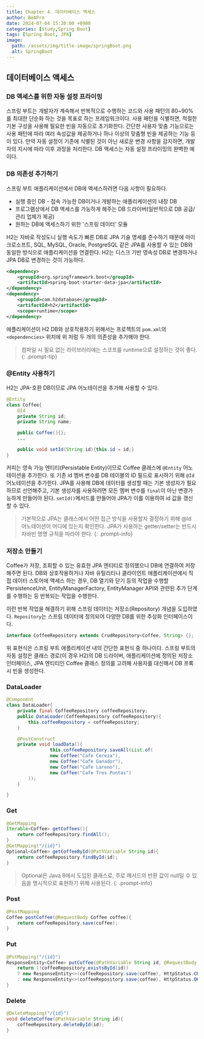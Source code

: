 ```yaml
---
title: Chapter 4. 데이터베이스 액세스
author: BeAPro
date: 2024-07-04 15:20:00 +0900
categories: [Study,Spring Boot]
tags: [Spring Boot, JPA]
image:
  path: /assets/img/title-image/springBoot.png
  alt: SpringBoot
---
```


## **데이터베이스 액세스**

### DB 액세스를 위한 자동 설정 프라이밍
스프링 부트는 개발자가 계속해서 반복적으로 수행하는 코드와 사용 패턴의 80~90%를 최대한 단순화 하는 것을 목표로 하는 프레임워크이다.
사용 패턴을 식별하면, 적절한 기본 구성을 사용해 필요한 빈을 자동으로 초기화한다. 간단한 사용자 맞춤 기능으로는 사용 패턴에 따라 여러 속성값을 제공하거나 하나 이상의 맞춤형 빈을 제공하는 기능 등이 있다. 만약 자동 설정이 기존에 식별된 것이 아닌 새로운 변경 사항을 감지하면, 개발자의 지시에 따라 이후 과정을 처리한다. DB 액세스는 자동 설정 프라이밍의 완벽한 예이다.


### DB 의존성 추가하기

스프링 부트 애플리케이션에서 DB에 액세스하려면 다음 사항이 필요하다.

- 실행 중인 DB - 접속 가능한 DB이거나 개발하는 애플리케이션의 내장 DB
- 프로그램상에서 DB 액세스를 가능하게 해주는 DB 드라이버(일반적으로 DB 공급/관리 업체가 제공)
- 원하는 DB에 액세스하기 위한 '스프링 데이터' 모듈

H2는 자바로 작성도니 실행 속도가 빠른 DB로 JPA 기술 명세를 준수하기 때문에 마이크로소프트, SQL, MySQL, Oracle, PostgreSQL 같은 JPA를 사용할 수 있는 DB와 동일한 방식으로 애플리케이션을 연결한다. H2는 디스크 기반 영속성 DB로 변경하거나 JPA DB로 변경하는 것이 가능하다.

```xml
<dependency>
    <groupId>org.springframework.boot</groupId>
    <artifactId>spring-boot-starter-data-jpa</artifactId>
</dependency>
<dependency>
    <groupId>com.h2database</groupId>
    <artifactId>h2</artifactId>
    <scope>runtime</scope>
</dependency>
```
애플리케이션이 H2 DB와 상호작용하기 위해서는 프로젝트의 `pom.xml`의 `<dependencies>` 위치에 위 처럼 두 개의 의존성을 추가해야 한다.

> 컴파일 시 필요 없는 라이브러리에는 스코프를 <scope>runtime</scope>으로 설정하는 것이 좋다.
{: .prompt-tip}

### @Entity 사용하기

H2는 JPA-호환 DB이므로 JPA 어노테이션을 추가해 사용할 수 있다.

```java
@Entity
class Coffee{
	@Id
	private String id;
	private String name;

    public Coffee(){};
    ...

    public void setId(String id){this.id = id;}
}
```

커피는 영속 가능 엔티티(Persistable Entity)이므로 Coffee 클래스에 `@Entity` 어노테이션을 추가한다. 또 기존 id 멤버 변수를 DB 테이블의 ID 필드로 표시하기 위해 `@Id` 어노테이션을 추가한다.
JPA를 사용해 DB에 데이터를 생성할 때는 기본 생성자가 필요하므로 선언해주고, 기본 생성자를 사용하려면 모든 멤버 변수를 `final`이 아닌 변경가능하게 만들어야 된다.
`setId()`메서드를 만들어야 JPA가 이를 이용하여 id 값을 갱신할 수 있다.

> 기본적으로 JPA는 클래스에서 어떤 접근 방식을 사용할지 결정하기 위해 @Id 어노테이션이 어디에 있는지 확인한다.
> JPA가 사용하는 getter/setter는 반드시 자바빈 명명 규칙을 따라야 한다.
{: .prompt-info}

### 저장소 만들기

Coffee가 저장, 조회할 수 있는 유효한 JPA 엔티티로 정의했으니 DB에 연결하여 저장해주면 된다.
DB와 상호작용하거나 자바 유틸리티나 클라이언트 애플리케이션에서 직접 데이터 스토어에 액세스 하는 경우, DB 열기와 닫기 등의 작업을 수행할 PersistenceUnit, EntityManagerFactory, EntityManager API와 관련된 추가 단계를 수행하는 등 반복되는 작업을 수행한다.

이런 반복 작업을 해결하기 위해 스프링 데이터는 저장소(Repository) 개념을 도입하였다.
`Repository`는 스프링 데이터에 정의되어 다양한 DB를 위한 추상화 인터페이스이다.

```java
interface CoffeeRepository extends CrudRepository<Coffee, String> {};
```
위 표현식은 스프링 부트 애플리케이션 내의 간단한 표현식 중 하나이다.
스프링 부트의 자동 설정은 클래스 경로(이 경우 H2)의 DB 드라이버, 애플리케이션에 정의된 저장소 인터페이스, JPA 엔티티인 Coffee 클래스 정의를 고려해 사용자를 대신해서 DB 프록시 빈을 생성한다.

### DataLoader

```java
@Component
class DataLoader{
	private final CoffeeRepository coffeeRepository;
	public DataLoader(CoffeeRepository coffeeRepository){
		this.coffeeRepository = coffeeRepository;
	}

	@PostConstruct
	private void loadData(){
				this.coffeeRepository.saveAll(List.of(
				new Coffee("Cafe Cereza"),
				new Coffee("Cafe Ganador"),
				new Coffee("Cafe Lareno"),
				new Coffee("Cafe Tres Pontas")
		));
	}

}
```

### Get

```java
@GetMapping
Iterable<Coffee> getCoffees(){
    return coffeeRepository.findAll();
}
@GetMapping("/{id}")
Optional<Coffee> getCoffeeById(@PathVariable String id){
    return coffeeRepository.findById(id);
}
```
> Optional은 Java 8에서 도입된 클래스로, 주로 메서드의 반환 값이 null일 수 있음을 명시적으로 표현하기 위해 사용된다.
{: .prompt-info}

### Post
```java
@PostMapping
Coffee postCoffee(@RequestBody Coffee coffee){
    return coffeeRepository.save(coffee);
}
```

### Put
```java
@PutMapping("/{id}")
ResponseEntity<Coffee> putCoffee(@PathVariable String id, @RequestBody Coffee coffee){
    return (!coffeeRepository.existsById(id))
    ? new ResponseEntity<>(coffeeRepository.save(coffee), HttpStatus.CREATED)
    : new ResponseEntity<>(coffeeRepository.save(coffee), HttpStatus.OK);
}
```


### Delete
```java
@DeleteMapping("/{id}")
void deleteCoffee(@PathVariable String id){
    coffeeRepository.deleteById(id);
}
```
